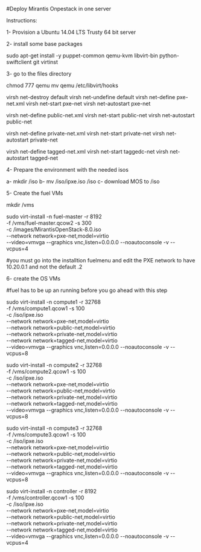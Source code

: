 #Deploy Mirantis Onpestack in one server

Instructions:

1- Provision a Ubuntu 14.04 LTS Trusty 64 bit server

2- install some base packages 

sudo apt-get install -y puppet-common qemu-kvm libvirt-bin python-swiftclient git virtinst

3- go to the files directory

chmod 777 qemu
mv qemu /etc/libvirt/hooks

virsh net-destroy default
virsh net-undefine default
virsh net-define pxe-net.xml
virsh net-start pxe-net
virsh net-autostart pxe-net

virsh net-define public-net.xml
virsh net-start public-net
virsh net-autostart public-net

virsh net-define private-net.xml
virsh net-start private-net
virsh net-autostart private-net

virsh net-define tagged-net.xml
virsh net-start taggedc-net
virsh net-autostart tagged-net

4- Prepare the environment with the needed isos

  a- mkdir /iso
  b- mv <your-git-clone-location>/iso/ipxe.iso /iso
  c- download MOS to /iso

5- Create the fuel VMs

mkdir /vms

sudo virt-install -n fuel-master -r 8192 \
-f /vms/fuel-master.qcow2 -s 300 \
-c /images/MirantisOpenStack-8.0.iso \
--network network=pxe-net,model=virtio \
--video=vmvga --graphics vnc,listen=0.0.0.0 --noautoconsole -v --vcpus=4

#you must go into the installtion fuelmenu and edit the PXE network to have 10.20.0.1 and not the default .2

6- create the OS VMs

#fuel has to be up an running before you go ahead with this step

sudo virt-install -n compute1 -r 32768 \
-f /vms/compute1.qcow1 -s 100 \
-c /iso/ipxe.iso \
--network network=pxe-net,model=virtio \
--network network=public-net,model=virtio \
--network network=private-net,model=virtio \
--network network=tagged-net,model=virtio \
--video=vmvga --graphics vnc,listen=0.0.0.0 --noautoconsole -v --vcpus=8

sudo virt-install -n compute2 -r 32768 \
-f /vms/compute2.qcow1 -s 100 \
-c /iso/ipxe.iso \
--network network=pxe-net,model=virtio \
--network network=public-net,model=virtio \
--network network=private-net,model=virtio \
--network network=tagged-net,model=virtio \
--video=vmvga --graphics vnc,listen=0.0.0.0 --noautoconsole -v --vcpus=8

sudo virt-install -n compute3 -r 32768 \
-f /vms/compute3.qcow1 -s 100 \
-c /iso/ipxe.iso \
--network network=pxe-net,model=virtio \
--network network=public-net,model=virtio \
--network network=private-net,model=virtio \
--network network=tagged-net,model=virtio \
--video=vmvga --graphics vnc,listen=0.0.0.0 --noautoconsole -v --vcpus=8

sudo virt-install -n controller -r 8192 \
-f /vms/controller.qcow1 -s 100 \
-c /iso/ipxe.iso \
--network network=pxe-net,model=virtio \
--network network=public-net,model=virtio \
--network network=private-net,model=virtio \
--network network=tagged-net,model=virtio \
--video=vmvga --graphics vnc,listen=0.0.0.0 --noautoconsole -v --vcpus=4
